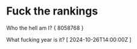 # Fuck the rankings

Who the hell am I?
{ 8058768 }

What fucking year is it?
[ 2024-10-26T14:00:00Z ]
